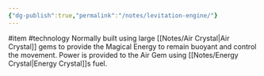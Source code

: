 ```yaml
---
{"dg-publish":true,"permalink":"/notes/levitation-engine/"}
---
```


#item #technology 
Normally built using large [[Notes/Air Crystal\|Air Crystal]] gems to provide the Magical Energy to remain buoyant and control the movement. Power is provided to the Air Gem using [[Notes/Energy Crystal\|Energy Crystal]]s fuel.
